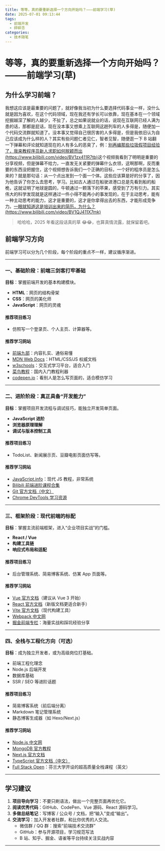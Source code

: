```yaml
---
title: 等等，真的要重新选择一个方向开始吗？——–前端学习(草)
date: 2025-07-01 09:13:44
tags:
  - 前端开发
  - 碎碎念
categories:
  - 技术随笔
---
```


# 等等，真的要重新选择一个方向开始吗？——–前端学习(草)

## 为什么学习前端？

我想这应该是最重要的问题了，就好像我当初为什么要选择代码事业一样，没什么就是因为喜欢，在这个代码领域，现在我还有学长可以依靠，现在基本在一个领域挖掘越深了解的人越少，不扯了，总之如果说就业的话，说现在互联网已经人满为患的话，那都是屁话，现在没本事又想乘上互联网这趟列车的人多得是，随便加一个代码交流群就知道了。没本事又觉得自己很厉害的人多得是，但是我依旧认为自己应该成为什么样的人？其实有些问题仁者见仁，智者见智，随便逛一下 B 站翻一下弹幕和评论就知道现在的人有多么的恶臭了，例：[别再编那些垃圾假项目经验了，我来教程序员新人求职如何脱颖而出(https://www.bilibili.com/video/BV1zx411R7tb)](https://www.bilibili.com/video/BV1zx411R7tb/?vd_source=3dafe751afaac2d3acd4f464c3870eff)这个视频我看到了明明是重要的分享视频，但是弹幕不给力，一直发无关紧要的弹幕什么衣领，这啊那啊，反而重要的东西没把握住，这个视频想告诉我们一个正确的目标，一个好的程序员是怎么来的？就是那句话：从一个点出发到一个面一个体。这些应该算是好的分享了，因为他告诉了你怎么去思考，学习。比如古人通过在船驶进港口总是先看到船的船桅，这就证明了地球是圆的，牛顿通过一颗落下的苹果，感受到了万有引力。其实伟大的科学发现就是这样通过一件小得不能再小的事发现的，在于主动思考，能有一种主动思考的能力，这才是重要的，这才是你拿得出去的东西，才能形成竞争力。[一眼就知道这是培训出来的简历，为什么？(https://www.bilibili.com/video/BV1QJ411X7mk)](https://www.bilibili.com/video/BV1QJ411X7mk)

> 哈哈哈，2025 年看这段话真的草 😂😂，也算真情流露，就保留着吧。

## 前端学习方向

前端学习可以分为几个阶段，每个阶段的重点不一样，建议循序渐进。

---

### 一、基础阶段：前端三剑客打牢基础

**目标**：掌握前端开发的基本构建模块。

- **HTML**：网页的结构骨架
- **CSS**：网页的美化师
- **JavaScript**：网页的灵魂

#### 推荐项目练习

- 仿照写一个登录页、个人主页、计算器等。

#### 推荐学习网站

- [前端九部](https://www.yuque.com/fe9/basic)：内容扎实、通俗易懂
- [MDN Web Docs](https://developer.mozilla.org/zh-CN/)：HTML/CSS/JS 权威文档
- [w3schools](https://www.w3schools.com/)：交互式学习平台，适合入门
- [菜鸟教程](https://www.runoob.com/)：国内入门教程利器
- [codepen.io](https://codepen.io/)：看别人是怎么写页面的，适合模仿学习

---

### 二、进阶阶段：真正具备“开发能力”

**目标**：掌握项目开发流程与调试技巧，能独立开发简单页面。

- **JavaScript 进阶**
- **浏览器原理理解**
- **调试与版本控制工具**

#### 推荐项目练习

- TodoList、新闻展示页、豆瓣电影页面仿写等。

#### 推荐学习网站

- [JavaScript.info](https://zh.javascript.info/)：现代 JS 教程，非常系统
- [Bilibili 前端进阶课程合集](https://search.bilibili.com/all?keyword=JavaScript%20%E8%BF%9B%E9%98%B6)
- [Git 官方文档（中文）](https://git-scm.com/book/zh/v2)
- [Chrome DevTools 学习资源](https://developer.chrome.com/docs/devtools/)

---

### 三、框架阶段：现代前端的标配

**目标**：掌握主流前端框架，进入“企业项目实战”的门槛。

- **React / Vue**
- **构建工具链**
- **响应式布局和适配**

#### 推荐项目练习

- 后台管理系统、简易博客系统、仿某 App 页面等。

#### 推荐学习网站

- [Vue 官方文档](https://cn.vuejs.org/)（建议从 Vue 3 开始）
- [React 官方文档](https://react.dev/)（新版文档更适合新手）
- [Vite 官方文档](https://vitejs.dev/)（现代构建工具）
- [Webpack 中文网](https://webpack.docschina.org/)
- [掘金前端专栏](https://juejin.cn/frontend)：海量实战和踩坑经验分享

---

### 四、全栈与工程化方向（可选）

**目标**：成为独立开发者，或为高级岗位打基础。

- 前端工程化理念
- Node.js 后端开发
- 数据库基础
- SSR / SEO 等进阶话题

#### 推荐项目练习

- 简易博客系统（前后端分离）
- Markdown 笔记管理系统
- 静态博客生成器（如 Hexo/Next.js）

#### 推荐学习网站

- [Node.js 中文网](https://nodejs.cn/)
- [MongoDB 官方教程](https://www.mongodb.com/docs/manual/)
- [Next.js 官方文档](https://nextjs.org/)
- [TypeScript 官方文档（中文）](https://www.tslang.cn/docs/home.html)
- [Full Stack Open](https://fullstackopen.com/)：芬兰大学开设的超高质量全栈课程（英文）

---

## 学习建议

1. **项目导向学习**：不要只刷语法，做出一个完整页面再优化它。
2. **阅读优秀代码**：GitHub、CodePen、Vue 源码、React 源码学习。
3. **多做总结笔记**：写博客 / 公众号 / 文档，把“输入”变成“输出”。
4. **交流学习**：加入开发者社群，和比你优秀的人交流。
   - 微信群 / QQ 群：搜索“前端技术交流群”
   - GitHub：参与开源项目，学习规范写法
   - B 站、知乎、掘金、语雀等平台持续关注实战内容

---
